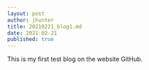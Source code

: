 ```yaml
---
layout: post
author: jhunter
title: 20210221_blog1.md
date: 2021-02-21
published: true
---
```

This is my first test blog on the website GitHub.
